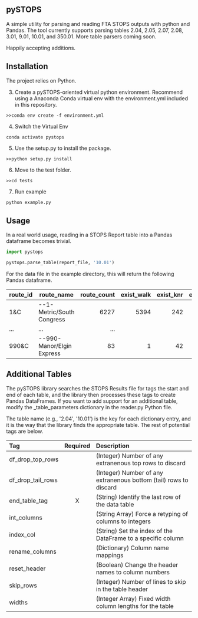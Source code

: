 ## pySTOPS
A simple utility for parsing and reading FTA STOPS outputs with python and Pandas. The tool currently supports parsing tables 2.04, 2.05, 2.07, 2.08, 3.01, 9.01, 10.01, and 350.01. More table parsers coming soon.

Happily accepting additions.

## Installation
The project relies on Python.

3. Create a pySTOPS-oriented virtual python environment. Recommend using a Anaconda Conda virtual env with the environment.yml included in this repository.
```
>>conda env create -f environment.yml
```
4. Switch the Virtual Env
```
conda activate pystops
```
5. Use the setup.py to install the package.
```
>>python setup.py install
```
6. Move to the test folder.
```
>>cd tests
```

7. Run example
```python
python example.py
```

## Usage
In a real world usage, reading in a STOPS Report table into a Pandas dataframe becomes trivial.

```python
import pystops

pystops.parse_table(report_file, '10.01')
```

For the data file in the example directory, this will return the following Pandas dataframe.

|route_id|route_name               |route_count|exist_walk|exist_knr|exist_pnr|exist_all|...|bld_all|
|--------|----------               |----------:|---------:|--------:|--------:|--------:|---|------:|
|1&C     |--1-Metric/South Congress| 6227      | 5394     | 242     |      117|  5754   |...|    117|
|...     |...                      | ...       |          |         |         |         |...|       |
|990&C   |--990-Manor/Elgin Express| 83        | 1        |     42  | 10      |  52     |...|     52|

## Additional Tables
The pySTOPS library searches the STOPS Results file for tags the start and end of each table, and the library
then processes these tags to create Pandas DataFrames. If you want to add support for an additional table, 
modify the _table_parameters dictionary in the reader.py Python file.

The table name (e.g., '2.04', '10.01') is the key for each dictionary entry, and it is the way that the library
finds the appropriate table. The rest of potential tags are below.

|Tag|Required|Description|
|:---|:---:|:---|
|df_drop_top_rows|| (Integer) Number of any extranenous top rows to discard|
|df_drop_tail_rows|| (Integer) Number of any extranenous bottom (tail) rows to discard|
|end_table_tag| X| (String) Identify the last row of the data table|
|int_columns| | (String Array) Force a retyping of columns to integers|
|index_col|| (String) Set the index of the DataFrame to a specific column|
|rename_columns|| (Dictionary) Column name mappings|
|reset_header| | (Boolean) Change the header names to column numbers|
|skip_rows| | (Integer) Number of lines to skip in the table header|
|widths||(Integer Array) Fixed width column lengths for the table|
